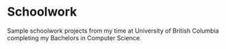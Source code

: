 # Schoolwork
Sample schoolwork projects from my time at University of British Columbia completing my Bachelors in Computer Science.